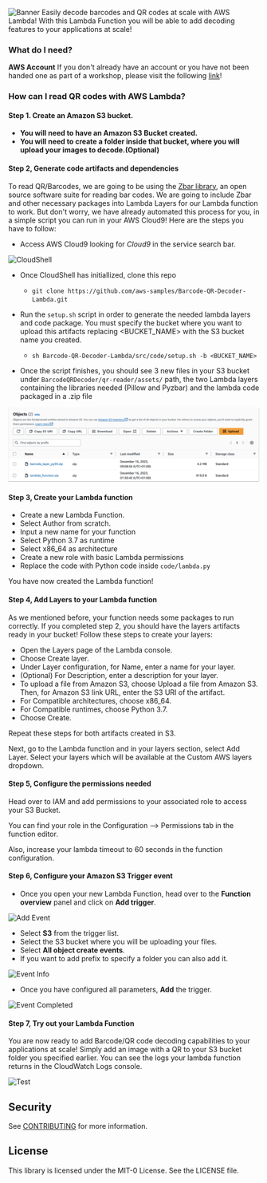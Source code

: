 ![Banner](src/img/banner.png)
Easily decode barcodes and QR codes at scale with AWS Lambda!
With this Lambda Function you will be able to add decoding features to your applications at scale!

### What do I need?
**AWS Account** If you don't already have an account or you have not been handed one as part of a workshop, please visit the following [link](https://portal.aws.amazon.com/billing/signup?nc2=h_ct&src=header_signup&redirect_url=https%3A%2F%2Faws.amazon.com%2Fregistration-confirmation#/start)! 

### How can I read QR codes with AWS Lambda?

#### Step 1. Create an Amazon S3 bucket. 
* **You will need to have an Amazon S3 Bucket created.**
* **You will need to create a folder inside that bucket, where you will upload your images to decode.(Optional)**

#### Step 2, Generate code artifacts and dependencies
To read QR/Barcodes, we are going to be using the [Zbar library](https://github.com/mchehab/zbar), an open source software suite for reading bar codes. We are going to include Zbar and other necessary packages into Lambda Layers for our Lambda function to work.
But don't worry, we have already automated this process for you, in a simple script you can run in your AWS Cloud9! Here are the steps you have to follow:

* Access AWS Cloud9 looking for _Cloud9_ in the service search bar.

![CloudShell](src/img/step-0_1.png)
* Once CloudShell has initiallized, clone this repo 
   * `git clone https://github.com/aws-samples/Barcode-QR-Decoder-Lambda.git`


* Run the `setup.sh` script in order to generate the needed lambda layers and code package. You must specify the bucket where you want to upload this artifacts replacing <BUCKET_NAME> with the S3 bucket name you created.
   * `sh Barcode-QR-Decoder-Lambda/src/code/setup.sh -b <BUCKET_NAME>`


* Once the script finishes, you should see 3 new files in your S3 bucket under `BarcodeQRDecoder/qr-reader/assets/` path, the two Lambda layers containing the libraries needed (Pillow and Pyzbar) and the lambda code packaged in a .zip file

![S3Files](src/img/step-0_2.png)

#### Step 3, Create your Lambda function

* Create a new Lambda Function.
* Select Author from scratch.
* Input a new name for your function
* Select Python 3.7 as runtime
* Select x86_64 as architecture
* Create a new role with basic Lambda permissions
* Replace the code with Python code inside `code/lambda.py`

You have now created the Lambda function!

#### Step 4, Add Layers to your Lambda function
As we mentioned before, your function needs some packages to run correctly. If you completed step 2, you should have the layers artifacts ready in your bucket!
Follow these steps to create your layers:
  - Open the Layers page of the Lambda console. 
  - Choose Create layer.
  - Under Layer configuration, for Name, enter a name for your layer.
  - (Optional) For Description, enter a description for your layer.
  - To upload a file from Amazon S3, choose Upload a file from Amazon S3. Then, for Amazon S3 link URL, enter the S3 URI of the artifact.
  - For Compatible architectures, choose x86_64.
  - For Compatible runtimes, choose Python 3.7.
  - Choose Create.

Repeat these steps for both artifacts created in S3.

Next, go to the Lambda function and in your layers section, select Add Layer. Select your layers which will be available at the Custom AWS layers dropdown.

#### Step 5, Configure the permissions needed
Head over to IAM and add permissions to your associated role to access your S3 Bucket.

You can find your role in the Configuration --> Permissions tab in the function editor.

Also, increase your lambda timeout to 60 seconds in the function configuration.

#### Step 6, Configure your Amazon S3 Trigger event
* Once you open your new Lambda Function, head over to the **Function overview** panel and click on **Add trigger**.

![Add Event](src/img/step-3.png)  

* Select **S3** from the trigger list.
* Select the S3 bucket where you will be uploading your files.
* Select **All object create events**.
* If you want to add prefix to specify a folder you can also add it.

![Event Info](src/img/step-4.png)  

* Once you have configured all parameters, **Add** the trigger. 

![Event Completed](src/img/step-5.png) 

#### Step 7, Try out your Lambda Function
You are now ready to add Barcode/QR code decoding capabilities to your applications at scale!
Simply add an image with a QR to your S3 bucket folder you specified earlier. 
You can see the logs your lambda function returns in the CloudWatch Logs console.

![Test](src/img/step-6.png)


## Security

See [CONTRIBUTING](CONTRIBUTING.md#security-issue-notifications) for more information.

## License

This library is licensed under the MIT-0 License. See the LICENSE file.

